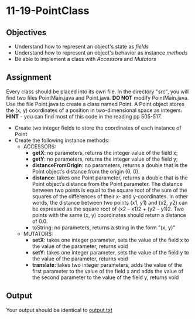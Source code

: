 11-19-PointClass
================

## Objectives
- Understand how to represent an object's state as *fields*
- Understand how to represent an object's behavior as instance *methods*
- Be able to implement a class with *Accessors* and *Mutators*

## Assignment

Every class should be placed into its own file.  In the directory "src", you will find two files PointMain.java and Point.java. **DO NOT** modify PointMain.java. Use the file Point.java to create a class named Point. A Point object stores the (x, y) coordinates of a position in two-dimensional space as integers. **HINT** - you can find most of this code in the reading pp 505-517.

- Create two integer fields to store the coordinates of each instance of Point
- Create the following instance methods:
  - ACCESSORS:
    - **getX**: no parameters, returns the integer value of the field x;
    - **getY**: no parameters, returns the integer value of the field y;
    - **distanceFromOrigin**: no parameters, returns a double that is the Point object’s distance from the origin (0, 0).
    - **distance**: takes one Point parameter, returns a double that is the Point object’s distance from the Point parameter. The distance between two
points is equal to the square root of the sum of the squares of the differences of their x- and y-coordinates. In other words, the distance between two points (x1, y1) and (x2, y2) can be expressed as the square root of (x2 – x1)2 + (y2 – y1)2. Two points with the same (x, y) coordinates should return a distance of 0.0.
    - toString: no parameters, returns a string in the form "(x, y)"
  - MUTATORS:
    - **setX**: takes one integer parameter, sets the value of the field x to the value of the parameter, returns void
    - **setY**: takes one integer parameter, sets the value of the field y to the value of the parameter, returns void
    - **translate**: takes two integer parameters, adds the value of the first parameter to the value of the field x and adds the value of the second parameter to the value of the field y, returns void

## Output
Your output should be identical to [output.txt](./output.txt)

